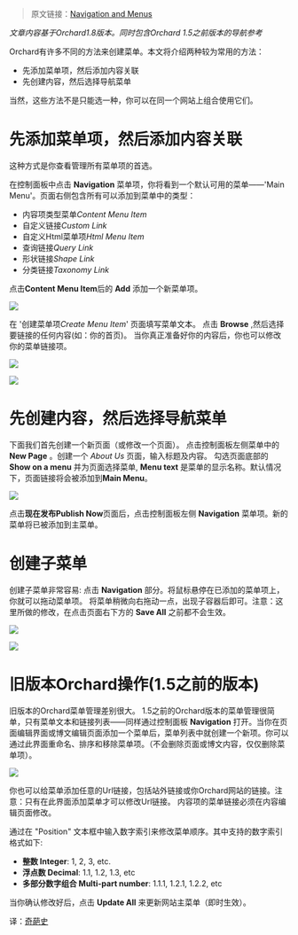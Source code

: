 <!--链接集合-->
<!--URL域 http://docs.orchardproject.net/en/latest -->
[000]: http://www.shisujie.com
[001]: http://docs.orchardproject.net/en/latest/Documentation/Navigation-and-menus/

<!--图片链接集合-->
[101]: http://docs.orchardproject.net/en/latest/Attachments/Navigation-and-menus/AddNewContentItemLink.png
[102]: http://docs.orchardproject.net/en/latest/Attachments/Navigation-and-menus/CreateMenuItem.png
[103]: http://docs.orchardproject.net/en/latest/Attachments/Navigation-and-menus/SelectAContentItem.png
[104]: http://docs.orchardproject.net/en/latest/Attachments/Navigation-and-menus/CreatePageAndNavigation.png
[105]: http://docs.orchardproject.net/en/latest/Attachments/Navigation-and-menus/NotIndentedMenu.png
[106]: http://docs.orchardproject.net/en/latest/Attachments/Navigation-and-menus/IndentedMenu.png
[107]: http://docs.orchardproject.net/en/latest/Upload/screenshots_675/manage_menu_675.png

> 原文链接：[Navigation and Menus][001]

*文章内容基于Orchard1.8版本。同时包含Orchard 1.5之前版本的导航参考*

Orchard有许多不同的方法来创建菜单。本文将介绍两种较为常用的方法：

* 先添加菜单项，然后添加内容关联
* 先创建内容，然后选择导航菜单

当然，这些方法不是只能选一种，你可以在同一个网站上组合使用它们。

# 先添加菜单项，然后添加内容关联
这种方式是你查看管理所有菜单项的首选。

在控制面板中点击 **Navigation** 菜单项，你将看到一个默认可用的菜单——'Main Menu'。页面右侧包含所有可以添加到菜单中的类型：

* 内容项类型菜单*Content Menu Item*
* 自定义链接*Custom Link*
* 自定义Html菜单项*Html Menu Item*
* 查询链接*Query Link*
* 形状链接*Shape Link*
* 分类链接*Taxonomy Link*

点击**Content Menu Item**后的 **Add** 添加一个新菜单项。

![][101]

在 '创建菜单项*Create Menu Item*' 页面填写菜单文本。
点击 **Browse** ,然后选择要链接的任何内容(如：你的首页)。 当你真正准备好你的内容后，你也可以修改你的菜单链接项。 

![][102]

![][103]

# 先创建内容，然后选择导航菜单

下面我们首先创建一个新页面（或修改一个页面）。 点击控制面板左侧菜单中的 **New Page** 。创建一个 *About Us* 页面，输入标题及内容。
勾选页面底部的 **Show on a menu** 并为页面选择菜单, **Menu text** 是菜单的显示名称。默认情况下，页面链接将会被添加到**Main Menu**。

![][104]

点击**现在发布Publish Now**页面后，点击控制面板左侧 **Navigation** 菜单项。新的菜单将已被添加到主菜单。

# 创建子菜单

创建子菜单非常容易:
点击 **Navigation** 部分。将鼠标悬停在已添加的菜单项上，你就可以拖动菜单项。
将菜单稍微向右拖动一点，出现子容器后即可。注意：这里所做的修改，在点击页面右下方的 **Save All** 之前都不会生效。

![][105]

![][106]


# 旧版本Orchard操作(1.5之前的版本)
旧版本的Orchard菜单管理差别很大。
1.5之前的Orchard版本的菜单管理很简单，只有菜单文本和链接列表——同样通过控制面板 **Navigation** 打开。当你在页面编辑界面或博文编辑页面添加一个菜单后，菜单列表中就创建一个新项。你可以通过此界面重命名、排序和移除菜单项。（不会删除页面或博文内容，仅仅删除菜单项）。

![][107]

你也可以给菜单添加任意的Url链接，包括站外链接或你Orchard网站的链接。注意：只有在此界面添加菜单才可以修改Url链接。
内容项的菜单链接必须在内容编辑页面修改。

通过在 "Position" 文本框中输入数字索引来修改菜单顺序。其中支持的数字索引格式如下:

* **整数 Integer**: 1, 2, 3, etc.
* **浮点数 Decimal**: 1.1, 1.2, 1.3, etc
* **多部分数字组合 Multi-part number**: 1.1.1, 1.2.1, 1.2.2, etc

当你确认修改好后，点击 **Update All** 来更新网站主菜单（即时生效）。


译：[奇葩史][000]
